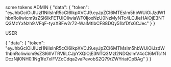 some tokens
ADMIN
{
    "data": {
        "token": "eyJhbGciOiJIUzI1NiIsInR5cCI6IkpXVCJ9.eyJpZCI6MTEsIm5hbWUiOiJzdW1hbnRoIiwicm9sZSI6IkFETUlOIiwiaWF0IjoxNzU0NzMyNTc4LCJleHAiOjE3NTQ3MzYxNzh9.VFqF-tyaX8Fw2r72-WaIMtIbCF88DQy51bfDfx6CJec"
    }
}


USER

{
    "data": {
        "token": "eyJhbGciOiJIUzI1NiIsInR5cCI6IkpXVCJ9.eyJpZCI6MTMsIm5hbWUiOiJzdW1hbnRoIiwicm9sZSI6IlVTRVIiLCJpYXQiOjE3NTQ3MzI2NDQsImV4cCI6MTc1NDczNjI0NH0.1Ng1fe7xIFVZcCdqa2vaPevobS2Q79rZWYriatCpBAg"
    }
}